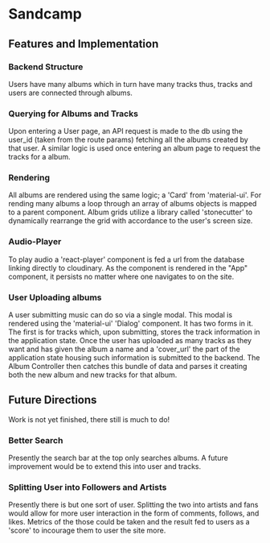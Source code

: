 # Sandcamp

## Features and Implementation
### Backend Structure
  Users have many albums which in turn have many tracks thus, tracks and users are connected through albums.
### Querying for Albums and Tracks
  Upon entering a User page, an API request is made to the db using the user_id (taken from the route params) fetching all the albums created by that user. A similar logic is used once entering an album page to request the tracks for a album.
### Rendering
  All albums are rendered using the same logic; a 'Card' from 'material-ui'. For rending many albums a loop through an array of albums objects is mapped to a parent component. Album grids utilize a library called 'stonecutter' to dynamically rearrange the grid with accordance to the user's screen size.
### Audio-Player
  To play audio a 'react-player' component is fed a url from the database linking directly to cloudinary. As the component is rendered in the "App" component, it persists no matter where one navigates to on the site.
### User Uploading albums
  A user submitting music can do so via a single modal. This modal is rendered using the 'material-ui' 'Dialog' component. It has two forms in it. The first is for tracks which, upon submitting, stores the track information in the application state. Once the user has uploaded as many tracks as they want and has given the album a name and a 'cover_url' the part of the application state housing such information is submitted to the backend.
  The Album Controller then catches this bundle of data and parses it creating both the new album and new tracks for that album.

## Future Directions
  Work is not yet finished, there still is much to do!
### Better Search
  Presently the search bar at the top only searches albums. A future improvement would be to extend this into user and tracks.
### Splitting User into Followers and Artists
  Presently there is but one sort of user. Splitting the two into artists and fans would allow for more user interaction in the form of comments, follows, and likes. Metrics of the those could be taken and the result fed to users as a 'score' to incourage them to user the site more.
